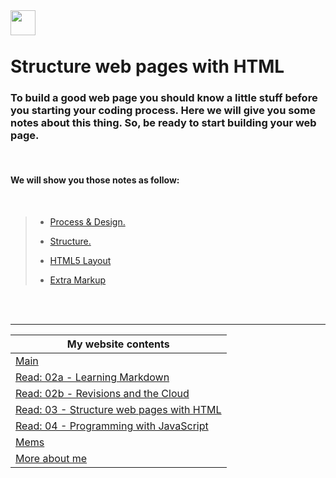 <img src="https://www.oxfordwebstudio.com/user/pages/06.da-li-znate/sta-je-html/sta-je-html.jpg" align="left" style="height: 40px"/>
<br>
<br>

# Structure web pages with HTML
### To build a good web page you should know a little stuff before you starting your coding process. Here we will give you some notes about this thing. So, be ready to start building your web page.
<br>

#### We will show you those notes as follow: 
<br>

> * [Process & Design.](ch18.md)
> - [Structure.](ch1.md)
> + [HTML5 Layout](ch17.md)
> * [Extra Markup](ch5.md)
<br>

<br>

---


My website contents|
------------ | 
[Main](https://shadykh.github.io/reading-notes/) | 
[Read: 02a - Learning Markdown](./Read-02a) |
[Read: 02b - Revisions and the Cloud](./Read-02b) |
[Read: 03 - Structure web pages with HTML](Read-03) |
[Read: 04 - Programming with JavaScript](Read-04) |
[Mems](./mems) |
[More about me](./aboutme) | 



<br>